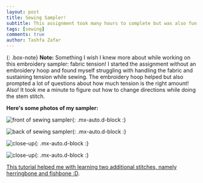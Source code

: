 ```yaml
---
layout: post
title: Sewing Sampler!
subtitle: This assignment took many hours to complete but was also fun.
tags: [sewing]
comments: true
author: Tashfa Zafar
---
```


{: .box-note}
**Note:** Something I wish I knew more about while working on this embroidery sampler: fabric tension! I started the assignment without an embroidery hoop and found myself struggling with handling the fabric and sustaining tension while sewing. The embroidery hoop helped but also prompted a lot of questions about how much tension is the right amount! Also! It took me a minute to figure out how to change directions while doing the stem stitch.  

**Here's some photos of my sampler:**

![front of sewing sampler](https://tashfaaa.github.io/assets/img/20250922_111430.jpg){: .mx-auto.d-block :}

![back of sewing sampler](https://tashfaaa.github.io/assets/img/20250922_111430.jpg){: .mx-auto.d-block :}

![close-up](https://tashfaaa.github.io/assets/img/20250922_111443.jpg){: .mx-auto.d-block :}

![close-up](https://tashfaaa.github.io/assets/img/20250922_111453.jpg){: .mx-auto.d-block :}

[This tutorial helped me with learning two additional stitches, namely herringbone and fishbone :D](https://youtu.be/QBQ_a0WrE3Y?si=1NAc6kG0WJ_MEtyi).
